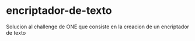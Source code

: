 # encriptador-de-texto
Solucion al challenge de ONE que consiste en la creacion de un encriptador de texto
